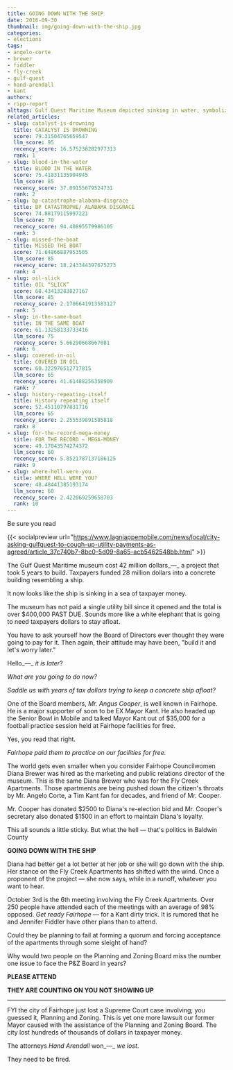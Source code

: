 ```yaml
---
title: GOING DOWN WITH THE SHIP
date: 2016-09-30
thumbnail: img/going-down-with-the-ship.jpg
categories:
- elections
tags:
- angelo-corte
- brewer
- fiddler
- fly-creek
- gulf-quest
- hand-arendall
- kant
authors:
- ripp-report
alttags: Gulf Quest Maritime Museum depicted sinking in water, symbolizing financial struggles and unpaid utility bills
related_articles:
- slug: catalyst-is-drowning
  title: CATALYST IS DROWNING
  score: 79.31504765659547
  llm_score: 95
  recency_score: 16.575238282977313
  rank: 1
- slug: blood-in-the-water
  title: BLOOD IN THE WATER
  score: 75.41831135904945
  llm_score: 85
  recency_score: 37.09155679524731
  rank: 2
- slug: bp-catastrophe-alabama-disgrace
  title: BP CATASTROPHE/ ALABAMA DISGRACE
  score: 74.88179115997221
  llm_score: 70
  recency_score: 94.40895579986105
  rank: 3
- slug: missed-the-boat
  title: MISSED THE BOAT
  score: 71.64866887953505
  llm_score: 85
  recency_score: 18.243344397675273
  rank: 4
- slug: oil-slick
  title: OIL “SLICK”
  score: 68.43413283827167
  llm_score: 85
  recency_score: 2.1706641913583127
  rank: 5
- slug: in-the-same-boat
  title: IN THE SAME BOAT
  score: 61.13258133733416
  llm_score: 75
  recency_score: 5.66290668667081
  rank: 6
- slug: covered-in-oil
  title: COVERED IN OIL
  score: 60.322976512717815
  llm_score: 65
  recency_score: 41.61488256358909
  rank: 7
- slug: history-repeating-itself
  title: History repeating itself
  score: 52.45110797831716
  llm_score: 65
  recency_score: 2.255539891585818
  rank: 8
- slug: for-the-record-mega-money
  title: FOR THE RECORD — MEGA-MONEY
  score: 49.17043574274372
  llm_score: 60
  recency_score: 5.8521787137186125
  rank: 9
- slug: where-hell-were-you
  title: WHERE HELL WERE YOU?
  score: 48.48441385193174
  llm_score: 60
  recency_score: 2.422069259658703
  rank: 10
---
```

Be sure you read

{{< socialpreview url="https://www.lagniappemobile.com/news/local/city-asking-gulfquest-to-cough-up-utility-payments-as-agreed/article_37c740b7-8bc0-5d09-8a65-acb5462548bb.html" >}}

The Gulf Quest Maritime museum cost 42 million dollars_—_ a project that took 5 years to build. Taxpayers funded 28 million dollars into a concrete building resembling a ship.

It now looks like the ship is sinking in a sea of taxpayer money.

The museum has not paid a single utility bill since it opened and the total is over $400,000 PAST DUE. Sounds more like a white elephant that is going to need taxpayers dollars to stay afloat.

You have to ask yourself how the Board of Directors ever thought they were going to pay for it. Then again, their attitude may have been, "build it and let's worry later."

Hello_—_ _it is later_?

_What are you going to do now?_

_Saddle us with years of tax dollars trying to keep a concrete ship afloat?_

One of the Board members, _Mr. Angus Cooper_, is well known in Fairhope. He is a major supporter of soon to be EX Mayor Kant. He also headed up the Senior Bowl in Mobile and talked Mayor Kant out of $35,000 for a football practice session held at Fairhope facilities for free.

Yes, you read that right.

_Fairhope paid them to practice on our facilities for free._

The world gets even smaller when you consider Fairhope Councilwomen Diana Brewer was hired as the marketing and public relations director of the museum. This is the same Diana Brewer who was for the Fly Creek Apartments. Those apartments are being pushed down the citizen's throats by Mr. Angelo Corte, a Tim Kant fan for decades, and friend of Mr. Cooper.

Mr. Cooper has donated $2500 to Diana's re-election bid and Mr. Cooper's secretary also donated $1500 in an effort to maintain Diana's loyalty.

This all sounds a little sticky. But what the hell _—_ that's politics in Baldwin County

**GOING DOWN WITH THE SHIP**

Diana had better get a lot better at her job or she will go down with the ship. Her stance on the Fly Creek Apartments has shifted with the wind. Once a proponent of the project _—_ she now says, while in a runoff, whatever you want to hear.

October 3rd is the 6th meeting involving the Fly Creek Apartments. Over 250 people have attended each of the meetings with an average of 98% opposed. _Get ready Fairhope —_ for a Kant dirty trick. It is rumored that he and Jennifer Fiddler have other plans than to attend.

Could they be planning to fail at forming a quorum and forcing acceptance of the apartments through some sleight of hand?

Why would two people on the Planning and Zoning Board miss the number one issue to face the P&Z Board in years?

**PLEASE ATTEND**

**THEY ARE COUNTING ON YOU NOT SHOWING UP**

* * *

FYI the city of Fairhope just lost a Supreme Court case involving; you guessed it, Planning and Zoning. This is yet one more lawsuit our former Mayor caused with the assistance of the Planning and Zoning Board. The city lost hundreds of thousands of dollars in taxpayer money.

The attorneys _Hand Arendall_ won_—_ _we lost_.

They need to be fired.
